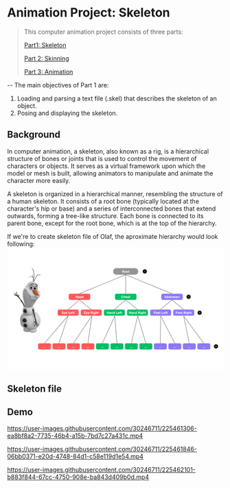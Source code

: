 # Animation Project: Skeleton

> This computer animation project consists of three parts: 
> 
> [Part1: Skeleton](https://github.com/mleonova/Graphics-Part1-Skeleton)
> 
> [Part 2: Skinning](https://github.com/mleonova/Graphics-Part2-Skinning) 
> 
> [Part 3: Animation](https://github.com/mleonova/Graphics-Part3-Animation)

--
The main objectives of Part 1 are:

1. Loading and parsing a text file (.skel) that describes the skeleton of an object.
2. Posing and displaying the skeleton.

## Background
In computer animation, a skeleton, also known as a rig, is a hierarchical structure of bones or joints that is used to control the movement of characters or objects. It serves as a virtual framework upon which the model or mesh is built, allowing animators to manipulate and animate the character more easily.

A skeleton is organized in a hierarchical manner, resembling the structure of a human skeleton. It consists of a root bone (typically located at the character's hip or base) and a series of interconnected bones that extend outwards, forming a tree-like structure. Each bone is connected to its parent bone, except for the root bone, which is at the top of the hierarchy.

If we're to create skeleton file of Olaf, the aproximate hierarchy would look following:
![Skeleton diagram](Skeleton_diagram.png)

## Skeleton file





## Demo

https://user-images.githubusercontent.com/30246711/225461306-ea8bf8a2-7735-46b4-a15b-7bd7c27a431c.mp4



https://user-images.githubusercontent.com/30246711/225461846-06bb0371-e20d-4748-84d1-c58e119d1e54.mp4



https://user-images.githubusercontent.com/30246711/225462101-b883f844-67cc-4750-908e-ba843d409b0d.mp4

